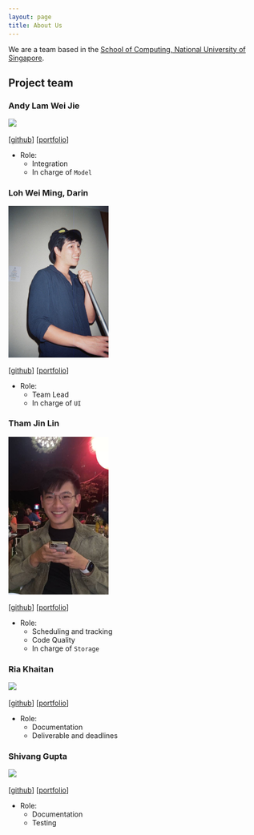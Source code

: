 ```yaml
---
layout: page
title: About Us
---
```


We are a team based in the [School of Computing, National University of Singapore](http://www.comp.nus.edu.sg).

## Project team

### Andy Lam Wei Jie

<img src="images/johndoe.png" width="200px">

[[github](https://github.com/lamwj98)]
[[portfolio](team/johndoe.md)]

- Role:
  - Integration
  - In charge of `Model`

### Loh Wei Ming, Darin

<img src="images/talkintomato.png" width="200px">

[[github](http://github.com/talkintomato)]
[[portfolio](team/talkintomato.md)]

- Role:
  - Team Lead
  - In charge of `UI`

### Tham Jin Lin

<img src="images/jltham.png" width="200px">

[[github](http://github.com/jltham)]
[[portfolio](team/jltham.md)]

- Role:
  - Scheduling and tracking
  - Code Quality
  - In charge of `Storage`

### Ria Khaitan

<img src="images/johndoe.png" width="200px">

[[github](http://github.com/riakhaitan)] [[portfolio](team/johndoe.md)]

- Role:
  - Documentation
  - Deliverable and deadlines

### Shivang Gupta

<img src="images/johndoe.png" width="200px">

[[github](http://github.com/Shivang211)]
[[portfolio](team/johndoe.md)]

- Role:
  - Documentation
  - Testing

